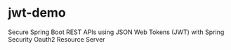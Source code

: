 # jwt-demo
Secure Spring Boot REST APIs using JSON Web Tokens (JWT) with Spring Security Oauth2 Resource Server
